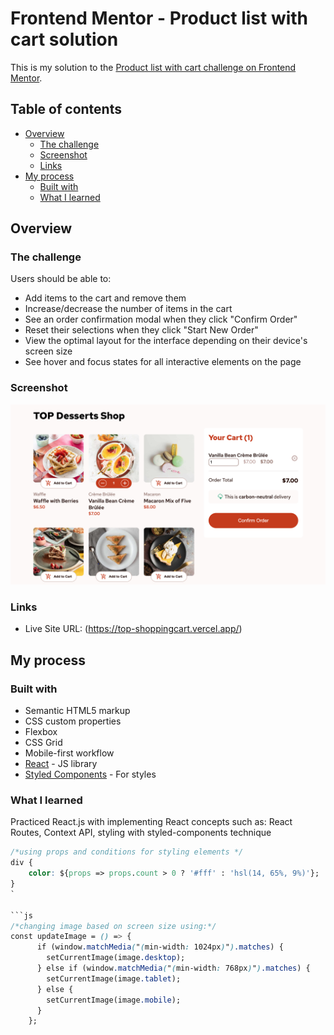# Frontend Mentor - Product list with cart solution

This is my solution to the [Product list with cart challenge on Frontend Mentor](https://www.frontendmentor.io/challenges/product-list-with-cart-5MmqLVAp_d).

## Table of contents

- [Overview](#overview)
  - [The challenge](#the-challenge)
  - [Screenshot](#screenshot)
  - [Links](#links)
- [My process](#my-process)
  - [Built with](#built-with)
  - [What I learned](#what-i-learned)



## Overview

### The challenge

Users should be able to:

- Add items to the cart and remove them
- Increase/decrease the number of items in the cart
- See an order confirmation modal when they click "Confirm Order"
- Reset their selections when they click "Start New Order"
- View the optimal layout for the interface depending on their device's screen size
- See hover and focus states for all interactive elements on the page

### Screenshot

![Screenshot](./screenshot.png)

### Links
- Live Site URL: (https://top-shoppingcart.vercel.app/)

## My process

### Built with

- Semantic HTML5 markup
- CSS custom properties
- Flexbox
- CSS Grid
- Mobile-first workflow
- [React](https://reactjs.org/) - JS library
- [Styled Components](https://styled-components.com/) - For styles

### What I learned
Practiced React.js with implementing React concepts such as: React Routes, Context API, styling with styled-components technique 

```css
/*using props and conditions for styling elements */
div {
    color: ${props => props.count > 0 ? '#fff' : 'hsl(14, 65%, 9%)'};   
}
`

```js
/*changing image based on screen size using:*/
const updateImage = () => {
      if (window.matchMedia("(min-width: 1024px)").matches) {
        setCurrentImage(image.desktop);
      } else if (window.matchMedia("(min-width: 768px)").matches) {
        setCurrentImage(image.tablet);
      } else {
        setCurrentImage(image.mobile);
      }
    };


```

